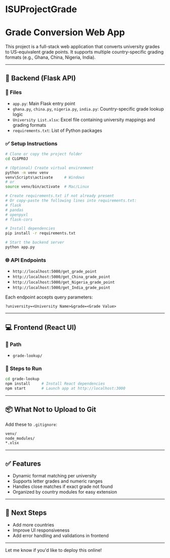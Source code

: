 # ISUProjectGrade
# Grade Conversion Web App

This project is a full-stack web application that converts university grades to US-equivalent grade points. It supports multiple country-specific grading formats (e.g., Ghana, China, Nigeria, India).

---

## 🔧 Backend (Flask API)

### 📁 Files
- `app.py`: Main Flask entry point
- `ghana.py`, `china.py`, `nigeria.py`, `india.py`: Country-specific grade lookup logic
- `University List.xlsx`: Excel file containing university mappings and grading formats
- `requirements.txt`: List of Python packages

### ✅ Setup Instructions

```bash
# Clone or copy the project folder
cd CLGPROJ

# (Optional) Create virtual environment
python -m venv venv
venv\Scripts\activate     # Windows
# or
source venv/bin/activate  # Mac/Linux

# Create requirements.txt if not already present
# Or copy-paste the following lines into requirements.txt:
# flask
# pandas
# openpyxl
# flask-cors

# Install dependencies
pip install -r requirements.txt

# Start the backend server
python app.py
```

### 🌐 API Endpoints
- `http://localhost:5000/get_grade_point`
- `http://localhost:5000/get_China_grade_point`
- `http://localhost:5000/get_Nigeria_grade_point`
- `http://localhost:5000/get_India_grade_point`

Each endpoint accepts query parameters:
```
?university=<University Name>&grade=<Grade Value>
```

---

## 💻 Frontend (React UI)

### 📁 Path
- `grade-lookup/`

### 🧪 Steps to Run
```bash
cd grade-lookup
npm install     # Install React dependencies
npm start       # Launch app at http://localhost:3000
```

---

## 📦 What Not to Upload to Git
Add these to `.gitignore`:
```bash
venv/
node_modules/
*.xlsx
```

---

## ✅ Features
- Dynamic format matching per university
- Supports letter grades and numeric ranges
- Handles close matches if exact grade not found
- Organized by country modules for easy extension

---

## 🚀 Next Steps
- Add more countries
- Improve UI responsiveness
- Add error handling and validations in frontend

---

Let me know if you'd like to deploy this online!

